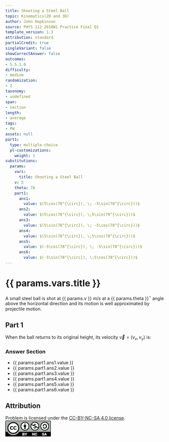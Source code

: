 ```yaml
---
title: Shooting a Steel Ball
topic: Kinematics(2D and 3D)
author: John Hopkinson
source: PHYS 112 2018W1 Practice Final Q1
template_version: 1.3
attribution: standard
partialCredit: true
singleVariant: false
showCorrectAnswer: false
outcomes:
- 5.5.1.0
difficulty:
- medium
randomization:
- 2
taxonomy:
- undefined
span:
- section
length:
- average
tags:
- PW
assets: null
part1:
  type: multiple-choice
  pl-customizations:
    weight: 1
substitutions:
  params:
    vars:
      title: Shooting a Steel Ball
    v: 5
    theta: 78
    part1:
      ans1:
        value: $(5\cos(78^{\circ}), \; -5\sin(78^{\circ}))$
      ans2:
        value: $(5\cos(78^{\circ}), \;5\sin(78^{\circ}))$
      ans3:
        value: $(5\sin(78^{\circ}), \; -5\cos(78^{\circ}))$
      ans4:
        value: $(5\sin(78^{\circ}), \;5\cos(78^{\circ}))$
      ans5:
        value: $(-5\cos(78^{\circ}), \; -5\sin(78^{\circ}))$
      ans6:
        value: $(-5\sin(78^{\circ}), \;5\cos(78^{\circ}))$
---
```

# {{ params.vars.title }}
A small steel ball is shot at {{ params.v }} $m/s$ at a {{ params.theta }}$^{\circ}$ angle above the horizontal direction and its motion is well approximated by projectile motion.

## Part 1

When the ball returns to its original height, its velocity $\overrightarrow{v} = (v_x, v_y)$ is:

### Answer Section

- {{ params.part1.ans1.value }}
- {{ params.part1.ans2.value }}
- {{ params.part1.ans3.value }}
- {{ params.part1.ans4.value }}
- {{ params.part1.ans5.value }}
- {{ params.part1.ans6.value }}

## Attribution

Problem is licensed under the [CC-BY-NC-SA 4.0 license](https://creativecommons.org/licenses/by-nc-sa/4.0/).<br> ![The Creative Commons 4.0 license requiring attribution-BY, non-commercial-NC, and share-alike-SA license.](https://raw.githubusercontent.com/firasm/bits/master/by-nc-sa.png)